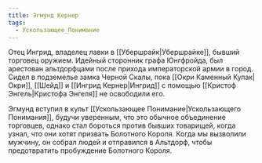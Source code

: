 ```yaml
---
title: Эгмунд Кернер
tags:
  - Ускользающее_Понимание
---
```

Отец Ингрид, владелец лавки в [[Убершрайк|Убершрайке]], бывший торговец оружием. Идейный сторонник графа Юнгфройда, был арестован альтдорфцами после прихода императорской армии в город. Сидел в подземелье замка Черной Скалы, пока [[Окри Каменный Кулак|Окри]], [[Шейд]] и [[Ингрид Кернер|Ингрид]] с помощью [[Кристоф Энгель|Кристофа Энгеля]] не освободили его. 

Эгмунд вступил в культ [[Ускользающее Понимание|Ускользающего Понимания]], будучи уверенным, что это обычное объединение торговцев, однако стал бороться против бывших товарищей, когда узнал, что они хотят призвать Болотного Короля. Когда мы вызволили мужчину, он собрал людей и отправился в Альтдорф, чтобы предотвратить пробуждение Болотного Короля.